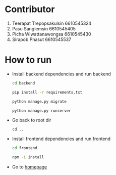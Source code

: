 # Contributor

1. Teerapat Trepopsakulsin    6610545324
2. Pasu Sangiemsin            6610545405
3. Picha Wiwattanawongsa      6610545430
4. Sirapob Phasut             6610545537

# How to run

- Install backend dependencies and run backend
    ```bash
    cd backend
    ```
    ```bash
    pip install -r requirements.txt
    ```
    ```bash
    python manage.py migrate
    ```
    ```bash
    python manage.py runserver
    ```

- Go back to root dir
    ```
    cd ..
    ```

- Install frontend dependencies and run frontend
    ```bash
    cd frontend
    ```
    ```bash
    npm -i install
    ```

- Go to [homepage](http://127.0.0.1:8080/)
